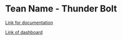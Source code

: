 # Tean Name - Thunder Bolt
[Link for documentation](https://docs.google.com/document/d/1akxCCZgbav0TOBtqXhTvynldsZLN7ufBvU7rJwkNqfc/edit)


[Link of dashboard](https://drive.google.com/drive/folders/1IVSW_7d0tMxbFip8vOYFBJBmjTH1ketv?usp=drive_link)
